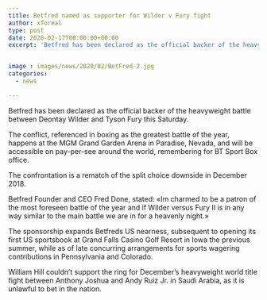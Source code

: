 ```yaml
---
title: Betfred named as supporter for Wilder v Fury fight
author: xforeal 
type: post
date: 2020-02-17T00:00:00+00:00
excerpt: 'Betfred has been declared as the official backer of the heavyweight battle between Deontay Wilder and Tyson Fury this Saturday '


image : images/news/2020/02/BetFred-2.jpg
categories:
  - news

---
```

Betfred has been declared as the official backer of the heavyweight battle between Deontay Wilder and Tyson Fury this Saturday. 

The conflict, referenced in boxing as the greatest battle of the year, happens at the MGM Grand Garden Arena in Paradise, Nevada, and will be accessible on pay-per-see around the world, remembering for BT Sport Box office. 

The confrontation is a rematch of the split choice downside in December 2018. 

Betfred Founder and CEO Fred Done, stated: &#171;Im charmed to be a patron of the most foreseen battle of the year and if Wilder versus Fury II is in any way similar to the main battle we are in for a heavenly night.&#187; 

The sponsorship expands Betfreds US nearness, subsequent to opening its first US sportsbook at Grand Falls Casino Golf Resort in Iowa the previous summer, while as of late concurring arrangements for sports wagering contributions in Pennsylvania and Colorado. 

William Hill couldn&#8217;t support the ring for December&#8217;s heavyweight world title fight between Anthony Joshua and Andy Ruiz Jr. in Saudi Arabia, as it is unlawful to bet in the nation.
